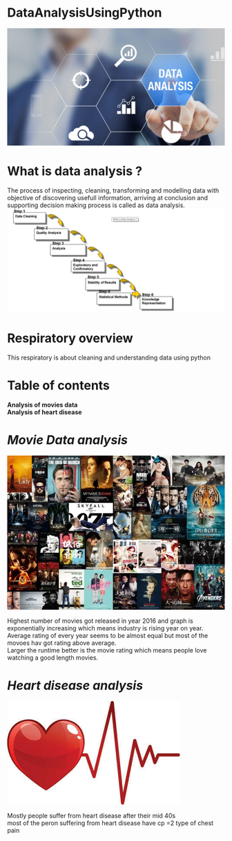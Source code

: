 # DataAnalysisUsingPython
![image.png](image/data_analysis.png)
# What is data analysis ?
The process of inspecting, cleaning, transforming and modelling data with objective of discovering usefull information, arriving at conclusion and supporting decision making process is called as data analysis.
![image.png](image/data_analysis1.png)
# Respiratory overview
This respiratory is about cleaning and understanding data using python
# Table of contents
**Analysis of movies data**                                                                                                                   
**Analysis of heart disease**

# *Movie Data analysis*
![image.png](image/movies.png)


Highest number of movies got released in year 2016 and graph is exponentially increasing which means industry is rising year on year.</br>
Average rating of every year seems to be almost equal but most of the movoes hav got rating above average.</br>
Larger the runtime better is the movie rating which means people love watching a good length movies.</br>
# *Heart disease analysis*
![image.png](image/Heart.jpg)


Mostly people suffer from heart disease after their mid 40s </br>
most of the peron suffering from heart disease have cp =2 type of chest pain
